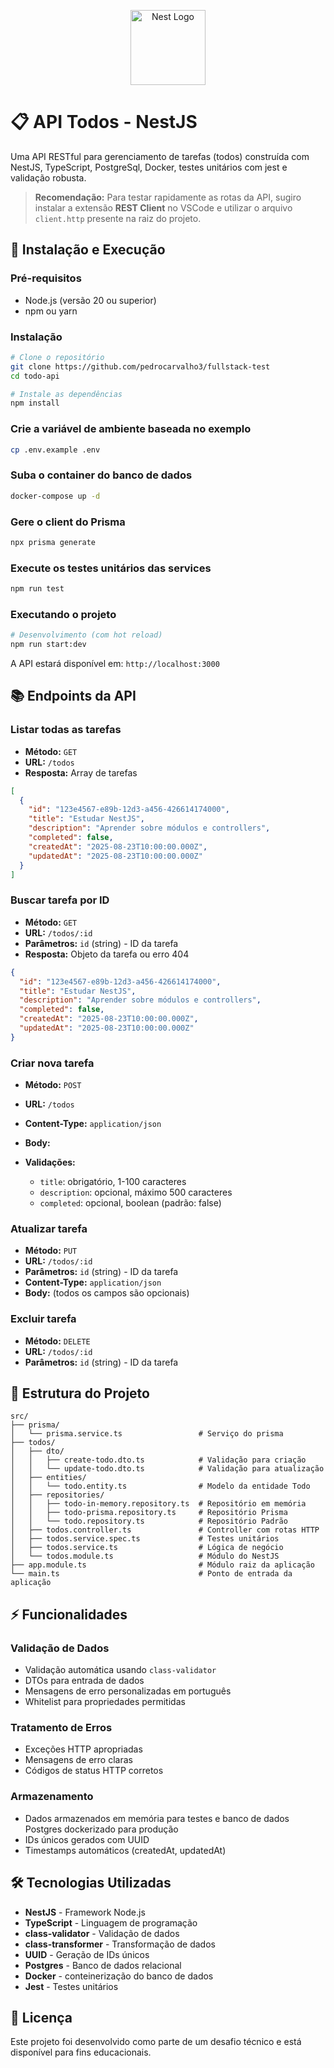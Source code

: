 <p align="center">
  <a href="http://nestjs.com/" target="blank"><img src="https://nestjs.com/img/logo-small.svg" width="120" alt="Nest Logo" /></a>
</p>

[circleci-image]: https://img.shields.io/circleci/build/github/nestjs/nest/master?token=abc123def456
[circleci-url]: https://circleci.com/gh/nestjs/nest

# 📋 API Todos - NestJS

Uma API RESTful para gerenciamento de tarefas (todos) construída com NestJS, TypeScript, PostgreSql, Docker, testes unitários com jest e validação robusta.

> **Recomendação:** Para testar rapidamente as rotas da API, sugiro instalar a extensão **REST Client** no VSCode e utilizar o arquivo `client.http` presente na raiz do projeto.

## 🚀 Instalação e Execução

### Pré-requisitos
- Node.js (versão 20 ou superior)
- npm ou yarn

### Instalação
```bash
# Clone o repositório
git clone https://github.com/pedrocarvalho3/fullstack-test
cd todo-api

# Instale as dependências
npm install
```

### Crie a variável de ambiente baseada no exemplo
```bash
cp .env.example .env
```

### Suba o container do banco de dados
```bash
docker-compose up -d
```

### Gere o client do Prisma
```bash
npx prisma generate
```

### Execute os testes unitários das services
```bash
npm run test
```

### Executando o projeto
```bash
# Desenvolvimento (com hot reload)
npm run start:dev
```

A API estará disponível em: `http://localhost:3000`

## 📚 Endpoints da API

### Listar todas as tarefas
- **Método:** `GET`
- **URL:** `/todos`
- **Resposta:** Array de tarefas

```json
[
  {
    "id": "123e4567-e89b-12d3-a456-426614174000",
    "title": "Estudar NestJS",
    "description": "Aprender sobre módulos e controllers",
    "completed": false,
    "createdAt": "2025-08-23T10:00:00.000Z",
    "updatedAt": "2025-08-23T10:00:00.000Z"
  }
]
```

### Buscar tarefa por ID
- **Método:** `GET`
- **URL:** `/todos/:id`
- **Parâmetros:** `id` (string) - ID da tarefa
- **Resposta:** Objeto da tarefa ou erro 404

```json
{
  "id": "123e4567-e89b-12d3-a456-426614174000",
  "title": "Estudar NestJS",
  "description": "Aprender sobre módulos e controllers",
  "completed": false,
  "createdAt": "2025-08-23T10:00:00.000Z",
  "updatedAt": "2025-08-23T10:00:00.000Z"
}
```

### Criar nova tarefa
- **Método:** `POST`
- **URL:** `/todos`
- **Content-Type:** `application/json`
- **Body:**

- **Validações:**
  - `title`: obrigatório, 1-100 caracteres
  - `description`: opcional, máximo 500 caracteres
  - `completed`: opcional, boolean (padrão: false)

### Atualizar tarefa
- **Método:** `PUT`
- **URL:** `/todos/:id`
- **Parâmetros:** `id` (string) - ID da tarefa
- **Content-Type:** `application/json`
- **Body:** (todos os campos são opcionais)

### Excluir tarefa
- **Método:** `DELETE`
- **URL:** `/todos/:id`
- **Parâmetros:** `id` (string) - ID da tarefa

## 🔧 Estrutura do Projeto

```
src/
├── prisma/
│   └── prisma.service.ts                 # Serviço do prisma
├── todos/
│   ├── dto/
│   │   ├── create-todo.dto.ts            # Validação para criação
│   │   └── update-todo.dto.ts            # Validação para atualização
│   ├── entities/
│   │   └── todo.entity.ts                # Modelo da entidade Todo
│   ├── repositories/
│   │   ├── todo-in-memory.repository.ts  # Repositório em memória
│   │   ├── todo-prisma.repository.ts     # Repositório Prisma
│   │   └── todo.repository.ts            # Repositório Padrão 
│   ├── todos.controller.ts               # Controller com rotas HTTP
│   ├── todos.service.spec.ts             # Testes unitários
│   ├── todos.service.ts                  # Lógica de negócio
│   └── todos.module.ts                   # Módulo do NestJS
├── app.module.ts                         # Módulo raiz da aplicação
└── main.ts                               # Ponto de entrada da aplicação
```

## ⚡ Funcionalidades

### Validação de Dados
- Validação automática usando `class-validator`
- DTOs para entrada de dados
- Mensagens de erro personalizadas em português
- Whitelist para propriedades permitidas

### Tratamento de Erros
- Exceções HTTP apropriadas
- Mensagens de erro claras
- Códigos de status HTTP corretos

### Armazenamento
- Dados armazenados em memória para testes e banco de dados Postgres dockerizado para produção
- IDs únicos gerados com UUID
- Timestamps automáticos (createdAt, updatedAt)

## 🛠 Tecnologias Utilizadas

- **NestJS** - Framework Node.js
- **TypeScript** - Linguagem de programação
- **class-validator** - Validação de dados
- **class-transformer** - Transformação de dados
- **UUID** - Geração de IDs únicos
- **Postgres** - Banco de dados relacional
- **Docker** - conteinerização do banco de dados
- **Jest** - Testes unitários

## 📄 Licença

Este projeto foi desenvolvido como parte de um desafio técnico e está disponível para fins educacionais.

